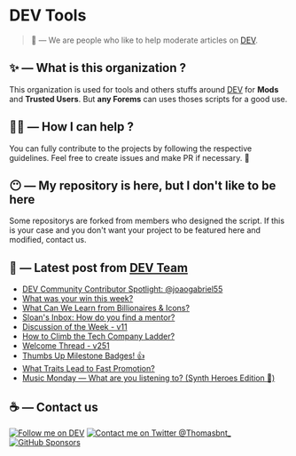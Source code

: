 # DEV Tools

> 🔧 — We are people who like to help moderate articles on [DEV](https://dev.to).

## ✨ — What is this organization ?

This organization is used for tools and others stuffs around [DEV](https://dev.to) for **Mods** and **Trusted Users**. But __any Forems__ can uses thoses scripts for a good use.


## 💪🏼 — How I can help ?

You can fully contribute to the projects by following the respective guidelines. Feel free to create issues and make PR if necessary. 🎉

## 😶 — My repository is here, but I don't like to be here

Some repositorys are forked from members who designed the script. If this is your case and you don't want your project to be featured here and modified, contact us.

## 📝 — Latest post from [DEV Team](https://dev.to/devteam)

<!-- BLOG-POST-LIST:START -->
- [DEV Community Contributor Spotlight: @joaogabriel55](https://dev.to/devteam/dev-community-contributor-spotlight-joaogabriel55-2b57)
- [What was your win this week?](https://dev.to/devteam/what-was-your-win-this-week-2ebf)
- [What Can We Learn from Billionaires &amp; Icons?](https://dev.to/devteam/what-can-we-learn-from-billionaires-icons-10n1)
- [Sloan&#39;s Inbox: How do you find a mentor?](https://dev.to/devteam/sloans-inbox-how-do-you-find-a-mentor-25)
- [Discussion of the Week - v11](https://dev.to/devteam/discussion-of-the-week-v11-449)
- [How to Climb the Tech Company Ladder?](https://dev.to/devteam/how-to-climb-the-tech-company-ladder-2o90)
- [Welcome Thread - v251](https://dev.to/devteam/welcome-thread-v251-4fjl)
- [Thumbs Up Milestone Badges! 👍](https://dev.to/devteam/thumbs-up-milestone-badges-4992)
- [What Traits Lead to Fast Promotion?](https://dev.to/devteam/what-traits-lead-to-fast-promotion-h5g)
- [Music Monday — What are you listening to? &lpar;Synth Heroes Edition 🎹&rpar;](https://dev.to/devteam/music-monday-what-are-you-listening-to-synth-heroes-edition--1fg9)
<!-- BLOG-POST-LIST:END -->


## ☕ — Contact us

[![Follow me on DEV](https://img.shields.io/badge/dev.to-%2308090A.svg?&style=for-the-badge&logo=dev.to&logoColor=white&alt=devto)](https://dev.to/thomasbnt)
[![Contact me on Twitter @Thomasbnt_](https://img.shields.io/badge/Contact%20me%20on%20Twitter-%231DA1F2.svg?&style=for-the-badge&logo=twitter&logoColor=white&alt=twitter)](https://twitter.com/messages/1142357270-1142357270?text=Hello,%20I%20contact%20you%20from%20devtotools%20&recipient_id=1142357270) [![GitHub Sponsors](https://img.shields.io/badge/Sponsor%20me-%23EA54AE.svg?&style=for-the-badge&logo=github-sponsors&logoColor=white)](https://github.com/sponsors/thomasbnt)



